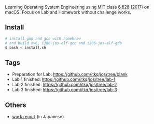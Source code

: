 Learning Operating System Engineering using MIT class [6.828 (2017)](https://pdos.csail.mit.edu/6.828/2017/overview.html) on macOS. Focus on Lab and Homework without challenge works.

## Install
```sh
# install gmp and gcc with homebrew
# and build xv6, i386-jos-elf-gcc and i386-jos-elf-gdb
$ bash < install.sh
```

## Tags
- Preparation for Lab: https://github.com/itkq/jos/tree/blank
- Lab 1 finished: https://github.com/itkq/jos/tree/lab-1
- Lab 2 finished: https://github.com/itkq/jos/tree/lab-2
- Lab 3 finished: https://github.com/itkq/jos/tree/lab-3

## Others
- [work report](http://itkq.hatenablog.com/archive/category/JOS) (in Japanese)
